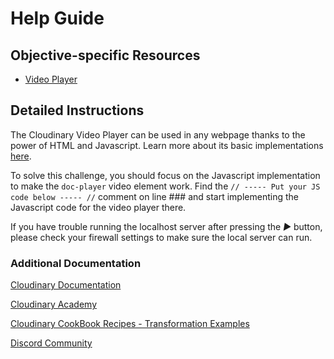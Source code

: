 # Help Guide

## Objective-specific Resources
- [Video Player](https://cloudinary.com/documentation/cloudinary_video_player?utm_source=twilio&utm_medium=event&utm_campaign=cloudinary-twilioquest-2021)

## Detailed Instructions
The Cloudinary Video Player can be used in any webpage thanks to the power of HTML and Javascript. Learn more about its basic implementations [here](https://cloudinary.com/documentation/cloudinary_video_player?utm_source=twilio&utm_medium=event&utm_campaign=cloudinary-twilioquest-2021).

To solve this challenge, you should focus on the Javascript implementation to make the `doc-player` video element work. Find the `// ----- Put your JS code below ----- //` comment on line ### and start implementing the Javascript code for the video player there.

If you have trouble running the localhost server after pressing the _▶_ button, please check your firewall settings to make sure the local server can run. 

### Additional Documentation

[Cloudinary Documentation](https://cloudinary.com/documentation?utm_source=twilio&utm_medium=event&utm_campaign=cloudinary-twilioquest-2021)

[Cloudinary Academy](https://training.cloudinary.com?utm_source=twilio&utm_medium=event&utm_campaign=cloudinary-twilioquest-2021)

[Cloudinary CookBook Recipes - Transformation Examples](https://cloudinary.com/cookbook?utm_source=twilio&utm_medium=event&utm_campaign=cloudinary-twilioquest-2021)

[Discord Community](https://discord.gg/CCsubwFbvd)
